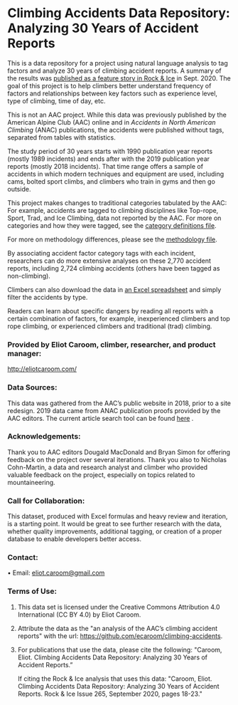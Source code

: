 # Climbing Accidents Data Repository: Analyzing 30 Years of Accident Reports

This is a data repository for a project using natural language analysis to tag factors and analyze 30 years of climbing accident reports. 
A summary of the results was [published as a feature story in Rock & Ice](https://rockandice.com/climbing-accidents/30-years-of-climbing-accident-data-an-investigative-report/) in Sept. 2020. The goal of this project is to help climbers better understand frequency of factors and relationships between key factors such as experience level, type of climbing, time of day, etc.

This is not an AAC project. While this data was previously published by the American Alpine Club (AAC) online and in _Accidents in North American Climbing_ (ANAC) publications, the accidents were published without tags, separated from tables with statistics. 

The study period of 30 years starts with 1990 publication year reports (mostly 1989 incidents) and ends after with the 2019 publication year reports (mostly 2018 incidents). That time range offers a sample of accidents in which modern techniques and equipment are used, including cams, bolted sport climbs, and climbers who train in gyms and then go outside.

This project makes changes to traditional categories tabulated by the AAC: For example, accidents are tagged to climbing disciplines like Top-rope, Sport, Trad, and Ice Climbing, data not reported by the AAC. For more on categories and how they were tagged, see the [category definitions file](https://github.com/ecaroom/climbing-accidents/blob/master/_github-Category-Definitions%2BNotes.xlsx). 

For more on methodology differences, please see the [methodology file](https://github.com/ecaroom/climbing-accidents/blob/master/_github-uncut-methodology.docx).

By associating accident factor category tags with each incident, researchers can do more extensive analyses on these 2,770 accident reports, including 2,724 climbing accidents (others have been tagged as non-climbing).

Climbers can also download the data in [an Excel spreadsheet](https://github.com/ecaroom/climbing-accidents/blob/master/_github-AAC_accidents_tagged_data.xlsx) and simply filter the accidents by type.

Readers can learn about specific dangers by reading all reports with a certain combination of factors, for example, inexperienced climbers and top rope climbing, or experienced climbers and traditional (trad) climbing.

### Provided by Eliot Caroom, climber, researcher, and product manager: 
http://eliotcaroom.com/

### Data Sources: 
This data was gathered from the AAC’s public website in 2018, prior to a site redesign. 2019 data came from ANAC publication proofs provided by the AAC editors. The current article search tool can be found [here](http://publications.americanalpineclub.org/)
. 

### Acknowledgements: 
Thank you to AAC editors Dougald MacDonald and Bryan Simon for offering feedback on the project over several iterations. Thank you also to Nicholas Cohn-Martin, a data and research analyst and climber who provided valuable feedback on the project, especially on topics related to mountaineering.

### Call for Collaboration:
This dataset, produced with Excel formulas and heavy review and iteration, is a starting point.  It would be great to see further research with the data, whether quality improvements, additional tagging, or creation of a proper database to enable developers better access.

### Contact:

•	Email: eliot.caroom@gmail.com

### Terms of Use:
1.	This data set is licensed under the Creative Commons Attribution 4.0 International (CC BY 4.0) by Eliot Caroom.
2.	Attribute the data as the "an analysis of the AAC’s climbing accident reports" with the url: https://github.com/ecaroom/climbing-accidents.
3.	For publications that use the data, please cite the following: "Caroom, Eliot. Climbing Accidents Data Repository: Analyzing 30 Years of Accident Reports.”

    If citing the Rock & Ice analysis that uses this data:  "Caroom, Eliot. Climbing Accidents Data Repository: Analyzing 30 Years of Accident Reports. Rock & Ice Issue 265, September 2020, pages 18-23."

